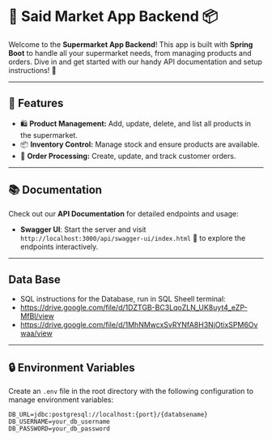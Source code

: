 # 🛒 Said Market App Backend 📦

Welcome to the **Supermarket App Backend**! This app is built with **Spring Boot** to handle all your supermarket needs, from managing products and orders. Dive in and get started with our handy API documentation and setup instructions! 🚀

---

## 🌟 Features

- 🛍️ **Product Management:** Add, update, delete, and list all products in the supermarket.
- 📦 **Inventory Control:** Manage stock and ensure products are available.
- 🧾 **Order Processing:** Create, update, and track customer orders.

---

## 📚 Documentation

Check out our **API Documentation** for detailed endpoints and usage:
- **Swagger UI**: Start the server and visit `http://localhost:3000/api/swagger-ui/index.html` 📖 to explore the endpoints interactively.
  
---

## Data Base
- SQL instructions for the Database, run in SQL Sheell terminal:
- https://drive.google.com/file/d/1DZTGB-BC3LqoZLN_UK8uyt4_eZP-MfBl/view
- https://drive.google.com/file/d/1MhNMwcxSvRYNfA8H3NjOtixSPM6Ovwaa/view

---

## 🔒 Environment Variables

Create an `.env` file in the root directory with the following configuration to manage environment variables:

```plaintext
DB_URL=jdbc:postgresql://localhost:{port}/{databsename}
DB_USERNAME=your_db_username
DB_PASSWORD=your_db_password

